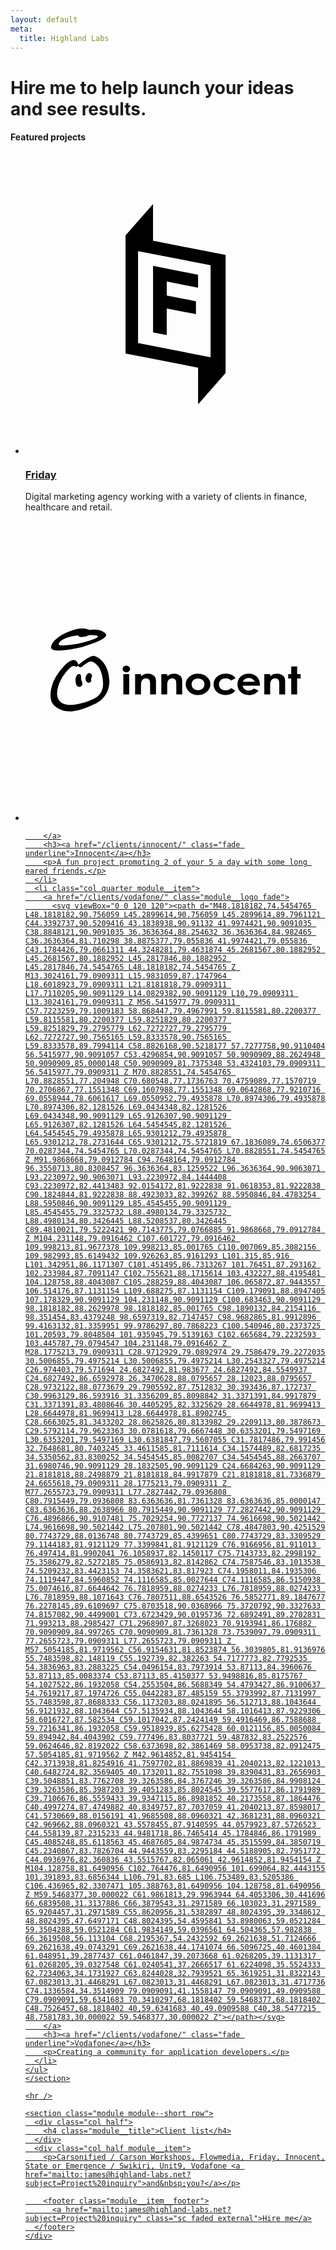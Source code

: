 ```yaml
---
layout: default
meta:
  title: Highland Labs
---
```

<style type="text/css"> :root{  --fg-color: #ef5455;  --bg-color: #2b3252; } </style>
<style type="text/css"> :root{  --fg-color: #ee4e34;  --bg-color: #fcedda; } </style>
<main class="container">
  <h1 class="title">Hire me to help launch your ideas and see results.</h1>

  <section class="module">
    <h4 class="module__title">Featured projects</h4>
    <ul class="row">
      <li class="col quarter module__item">
        <a href="/clients/friday/" class="module__logo fade">
          <svg viewBox="0 0 120 120"><path d="M40,79.6880667 L40,32.4773304 L50.9838473,20 L50.9838473,34.6245919 L80,40.3119333 L80,87.5226696 L69.0161527,100 L69.0161527,85.3754081 L40,79.6880667 Z M74,44.4395634 L45,38.7654321 L45,75.5604366 L74,81.2345679 L74,44.4395634 Z M51,44.691358 L69,48.2390207 L69,53.4151186 L56.4820847,50.9433864 L56.4820847,56.5265932 L68.1498371,58.8238501 L68.1498371,63.9999481 L56.4820847,61.7026911 L56.4820847,72.345679 L51,71.2697485 L51,44.691358 Z"></path></svg>
        </a>
        <h3><a href="/clients/friday/" class="fade underline">Friday</a></h3>
        <p>Digital marketing agency working with a variety of clients in finance, healthcare and retail.</p>
      </li>
      <li class="col quarter module__item">
        <a href="/clients/innocent/" class="module__logo fade">
          <svg viewBox="0 0 120 120"><path d="M106.244323,58.18288 L108.5969,58.18288 L108.5969,61.2068953 L110,61.2068953 L110,62.9662478 L108.5969,62.9662478 L108.5969,69.3699659 L106.244323,69.3699659 L106.244323,62.9662478 L105.038965,62.9662478 L105.038965,61.2068953 L106.244323,61.2068953 L106.244323,58.18288 Z M95.472795,61.207072 L97.8246655,61.207072 L97.8246655,62.0506988 C98.3608121,61.6608704 98.8458887,61.3906766 99.2807789,61.23782 C99.7160225,61.085847 100.160809,61.0091537 100.616728,61.0091537 C101.549771,61.0091537 102.341621,61.2917174 102.992984,61.8559613 C103.539734,62.3352064 103.813639,63.0441781 103.813639,63.9832299 L103.813639,69.3699659 L101.461061,69.3699659 L101.461061,65.8035484 C101.461061,64.8309212 101.410875,64.1855661 101.310679,63.8665995 C101.210659,63.5476329 101.035714,63.3046528 100.786372,63.1373058 C100.53756,62.9706656 100.229373,62.886727 99.862164,62.886727 C99.3868066,62.886727 98.9777165,63.0249165 98.6373676,63.3018254 C98.2963119,63.578911 98.0591634,63.9614942 97.9275124,64.4497517 C97.8589478,64.7042181 97.8246655,65.2546784 97.8246655,66.1023697 L97.8246655,69.3699659 L95.472795,69.3699659 L95.472795,61.207072 Z M91.5861739,64.2705649 C91.4437434,63.8261322 91.1636536,63.4647546 90.7457279,63.1862552 C90.3274487,62.9075792 89.8420187,62.7683295 89.2896145,62.7683295 C88.6896746,62.7683295 88.1637773,62.9250737 87.7110391,63.2376786 C87.426885,63.4327696 87.1637596,63.7773595 86.9216631,64.2705649 L91.5861739,64.2705649 Z M93.732174,65.8710526 L86.8230574,65.8710526 C86.92237,66.4512007 87.1879693,66.9129512 87.6203855,67.2552439 C88.0520948,67.5980667 88.6034387,67.768948 89.2740638,67.768948 C90.0754563,67.768948 90.7642827,67.5014048 91.3401897,66.9668486 L93.1477848,67.7760165 C92.6969905,68.3858523 92.1576631,68.8373535 91.5285655,69.1289296 C90.8996447,69.4210359 90.15374,69.5673541 89.2896145,69.5673541 C87.9476576,69.5673541 86.855926,69.164979 86.0126525,68.3593454 C85.1690257,67.5540652 84.7475657,66.5453886 84.7475657,65.3329622 C84.7475657,64.0915548 85.1686722,63.0604357 86.0110621,62.240135 C86.8539821,61.4198342 87.9105479,61.0095071 89.1811128,61.0095071 C90.5301383,61.0095071 91.627348,61.4189506 92.4722118,62.2381911 C93.3177825,63.0572549 93.7408329,64.1387372 93.7408329,65.4829914 L93.732174,65.8710526 Z M83.9974199,62.8754174 L82.2073193,63.8158829 C81.8701513,63.4824259 81.5377546,63.2500485 81.2094222,63.1206948 C80.8805597,62.991341 80.4955025,62.9268409 80.0538973,62.9268409 C79.2489705,62.9268409 78.5988442,63.1532099 78.1013976,63.606655 C77.6051881,64.0601 77.3563765,64.6406015 77.3563765,65.3488663 C77.3563765,66.0375161 77.5958224,66.6001696 78.0738305,67.0361201 C78.5518385,67.4722472 79.1796991,67.6899574 79.9574121,67.6899574 C80.9189064,67.6899574 81.6679919,67.3805333 82.2044919,66.761155 L83.8986374,67.8640195 C82.9793775,69.000106 81.6810686,69.5675308 80.0051245,69.5675308 C78.4972343,69.5675308 77.3167929,69.1437735 76.4632701,68.2957288 C75.6092172,67.4482143 75.1822791,66.4552651 75.1822791,65.3184717 C75.1822791,64.5305094 75.3892098,63.8049267 75.8055451,63.1411935 C76.22029,62.4779904 76.799908,61.9572178 77.5435154,61.5781688 C78.2874762,61.1991199 79.1187332,61.0091537 80.0388767,61.0091537 C80.8904556,61.0091537 81.6552686,61.1710226 82.3334922,61.4942303 C83.0113625,61.8183215 83.5662407,62.2786583 83.9974199,62.8754174 Z M68.9747122,62.9462793 C68.240824,62.9462793 67.6297512,63.1659333 67.1422006,63.6040043 C66.6535897,64.0427821 66.4097261,64.6034918 66.4097261,65.2870169 C66.4097261,65.9908639 66.6507623,66.5604092 67.1331882,66.9963597 C67.6156141,67.4328403 68.2268637,67.6500203 68.9664067,67.6500203 C69.7052429,67.6500203 70.3214404,67.4300129 70.8119951,66.9892912 C71.3030799,66.5476859 71.548534,65.9806146 71.548534,65.2870169 C71.548534,64.5935959 71.3074977,64.0297054 70.8250718,63.5969358 C70.3428226,63.1631059 69.7259183,62.9462793 68.9747122,62.9462793 Z M68.9324778,61.0093304 C69.8199295,61.0093304 70.6541906,61.2015939 71.4349077,61.5850606 C72.2159782,61.9697644 72.8254606,62.490537 73.263885,63.1486154 C73.7014259,63.8070473 73.9207265,64.5181395 73.9207265,65.2810086 C73.9207265,66.0490024 73.6998355,66.7668098 73.2591138,67.4353143 C72.817862,68.1031119 72.2172152,68.6263585 71.4566433,69.00258 C70.6957181,69.3789782 69.8575693,69.5673541 68.9414902,69.5673541 C67.5933483,69.5673541 66.4418878,69.1526091 65.4881689,68.322059 C64.5346267,67.4913322 64.0576788,66.4828323 64.0576788,65.2960292 C64.0576788,64.0238738 64.5962994,62.9644807 65.6742474,62.1166127 C66.6187773,61.3784834 67.7053842,61.0093304 68.9324778,61.0093304 Z M54.3020726,61.207072 L56.6541198,61.207072 L56.6541198,62.0506988 C57.189913,61.6608704 57.6755197,61.3906766 58.1098798,61.23782 C58.5453001,61.085847 58.9904396,61.0091537 59.445475,61.0091537 C60.378872,61.0091537 61.170722,61.2917174 61.8220853,61.8559613 C62.3690114,62.3352064 62.6427395,63.0441781 62.6427395,63.9832299 L62.6427395,69.3699659 L60.2910457,69.3699659 L60.2910457,65.8035484 C60.2910457,64.8309212 60.2405059,64.1855661 60.1406631,63.8665995 C60.0406437,63.5476329 59.865698,63.3046528 59.6163563,63.1373058 C59.3671913,62.9706656 59.0588274,62.886727 58.6919717,62.886727 C58.2160842,62.886727 57.8077009,63.0249165 57.4669986,63.3018254 C57.1254128,63.578911 56.8887944,63.9614942 56.7574968,64.4497517 C56.6885788,64.7042181 56.6541198,65.2546784 56.6541198,66.1023697 L56.6541198,69.3699659 L54.3020726,69.3699659 L54.3020726,61.207072 Z M43.8268918,61.207072 L46.1785856,61.207072 L46.1785856,62.0506988 C46.7140254,61.6608704 47.1996321,61.3906766 47.6348757,61.23782 C48.0701193,61.085847 48.514552,61.0091537 48.9699409,61.0091537 C49.9029844,61.0091537 50.6951878,61.2917174 51.3465512,61.8559613 C51.8938307,62.3352064 52.1677355,63.0441781 52.1677355,63.9832299 L52.1677355,69.3699659 L49.8155116,69.3699659 L49.8155116,65.8035484 C49.8155116,64.8309212 49.7653251,64.1855661 49.665129,63.8665995 C49.5647561,63.5476329 49.3901639,63.3046528 49.1404687,63.1373058 C48.891127,62.9706656 48.5832933,62.886727 48.2160841,62.886727 C47.7409034,62.886727 47.3321667,63.0249165 46.991111,63.3018254 C46.6502321,63.578911 46.4136137,63.9614942 46.2819626,64.4497517 C46.2133981,64.7042181 46.1785856,65.2546784 46.1785856,66.1023697 L46.1785856,69.3699659 L43.8268918,69.3699659 L43.8268918,61.207072 Z M39.116259,61.2072487 L41.4683062,61.2072487 L41.4683062,69.3701426 L39.116259,69.3701426 L39.116259,61.2072487 Z M21.1546233,57.5518033 C21.1546233,57.5518033 25.995299,53.4526674 27.5817028,53.9880718 L27.5817028,53.9880718 L27.5976261,53.992619 C27.9233336,54.0882391 33.140578,55.742483 33.519765,63.6990757 C33.519765,63.6990757 34.2635491,70.3141423 27.2694866,73.3523653 C27.2694866,73.3523653 21.364346,76.3806924 17.4907663,76.1069643 L17.4907663,76.1069643 L17.4666555,76.1066299 C17.0851531,76.0993382 12.279365,75.9346339 10.4289751,72.256746 C10.4289751,72.256746 9.21969063,69.3869303 10.8618755,65.0896287 C10.8618755,65.0896287 11.7613206,61.8923642 15.2320765,58.2158016 C15.2320765,58.2158016 17.3926377,55.5257911 19.3316011,55.5863329 C19.3316011,55.5863329 19.3377047,55.5857645 19.3492469,55.58539 L19.3995251,55.5856104 C19.6714614,55.5953048 20.6893202,55.7544057 21.1546233,57.5518033 Z M28.1404791,57.155356 C27.9443865,56.9660607 26.4744021,55.6224701 25.0733177,56.4576684 C25.0733177,56.4576684 23.4386361,57.420435 22.8716001,58.0199331 C22.8716001,58.0199331 21.9325837,59.0736892 21.0216646,57.9609641 C21.0216646,57.9609641 20.8495286,57.7215713 20.5852016,58.1299368 C20.5852016,58.1299368 20.5634306,58.4995316 20.0652419,58.1698916 C20.0652419,58.1698916 19.5219385,57.9047694 19.149958,57.9669016 L19.149958,57.9669016 L19.1227042,57.9668368 C18.9399997,57.9758363 17.8285946,58.1713069 15.4849171,61.3827245 C15.4849171,61.3827245 12.9527996,64.4577037 12.6579896,68.5509021 C12.6579896,68.5509021 11.903373,73.7224019 18.3909943,73.5395041 C18.3909943,73.5395041 23.287476,73.340879 28.0826659,70.673046 C28.0826659,70.673046 31.1977589,69.1831805 31.0129173,64.6754139 L31.0129173,64.6754139 L31.0122939,64.6463537 C31.0015616,64.2250988 30.8203619,59.3337827 28.16254,57.1770661 L28.16254,57.1770661 Z M21.104967,61.2445351 C22.5924292,60.6082807 22.2204488,63.4407216 22.2204488,63.4407216 C22.2204488,63.4407216 22.4685712,63.6124865 22.7170647,64.81378 C22.9647807,66.0152503 21.654208,66.7701673 20.7147851,66.0322147 C19.7761752,65.2942621 19.6170983,61.878934 21.104967,61.2445351 Z M24.0121751,63.3225008 C23.8550774,62.1084839 24.9654346,60.208309 26.0215762,60.9764618 C27.0765339,61.7441022 26.3369556,62.7432363 26.3369556,62.7432363 C26.0195971,63.5152944 26.4952372,63.6973086 26.1723476,64.1562317 C25.3105016,65.3806746 24.1233805,64.1820318 24.0121751,63.3225008 Z M40.3073032,57.8468253 C40.7179837,57.8468253 41.0701723,57.9766208 41.363869,58.2358055 C41.6566821,58.4953966 41.8038838,58.8095742 41.8038838,59.1783738 C41.8038838,59.543215 41.6586259,59.853452 41.3677567,60.1106752 C41.0768874,60.3674742 40.7291166,60.495697 40.3242676,60.495697 C39.9088159,60.495697 39.553093,60.3647175 39.2597498,60.102352 C38.9662299,59.8407994 38.8193815,59.5230344 38.8193815,59.148315 C38.8193815,58.7898001 38.9646394,58.4835215 39.2555087,58.2286839 C39.5463779,57.9742352 39.8969761,57.8468253 40.3073032,57.8468253 Z M19.917245,43.3311543 C23.424393,42.4669281 25.5869335,43.5673893 25.5869335,43.5673893 C26.7689123,43.3311543 30.4398378,43.0953099 32.0714269,45.1383483 C33.7028394,47.1793987 22.8130375,50.3213168 21.8747986,50.5567689 C20.9369838,50.792221 9.56316551,53.4786618 10.251301,50.2038027 C10.9441848,46.9043806 16.4100969,44.1953788 19.917245,43.3311543 Z M28.3192843,45.8047146 C25.3012419,45.2554735 24.7705911,45.9622187 24.322253,46.1192987 C23.8735263,46.2763963 21.6306522,46.5905917 21.3849154,46.1980596 C21.140769,45.8055098 20.977345,45.7267666 20.977345,45.7267666 L20.977345,45.7267666 L20.8969055,45.7351829 C20.1442039,45.8175322 14.3399116,46.531477 13.3101128,49.0645531 C12.9443908,49.9645991 15.3339267,49.8590257 17.7091025,49.5585744 L18.1536036,49.500154 C19.4087147,49.3292806 20.6109193,49.1177083 21.3449606,48.9869938 C23.2736393,48.6423332 31.3370086,46.3547508 28.3192843,45.8047146 Z"></path></svg>

        </a>
        <h3><a href="/clients/innocent/" class="fade underline">Innocent</a></h3>
        <p>A fun project promoting 2 of your 5 a day with some long eared friends.</p>
      </li>
      <li class="col quarter module__item">
        <a href="/clients/vodafone/" class="module__logo fade">
          <svg viewBox="0 0 120 120"><path d="M48.1818182,74.5454765 L48.1818182,90.756059 L45.2899614,90.756059 L45.2899614,89.7961121 C44.3392737,90.5209416 43.1838938,90.91132 41.9974421,90.9091035 C38.8848121,90.9091035 36.3636364,88.254632 36.3636364,84.982465 C36.3636364,81.710298 38.8875377,79.055836 41.9974421,79.055836 C43.1784426,79.0661311 44.3248281,79.4631874 45.2681567,80.1882952 L45.2681567,80.1882952 L45.2817846,80.1882952 L45.2817846,74.5454765 L48.1818182,74.5454765 Z M13.3024161,79.0909311 L15.9831059,87.1747964 L18.6018923,79.0909311 L21.8181818,79.0909311 L17.7110205,90.9091129 L14.0829382,90.9091129 L10,79.0909311 L13.3024161,79.0909311 Z M56.5415977,79.0909311 C57.7223259,79.1009183 58.868447,79.4967991 59.8115581,80.2200377 L59.8115581,80.2200377 L59.8251829,80.2200377 L59.8251829,79.2795779 L62.7272727,79.2795779 L62.7272727,90.7565165 L59.8333578,90.7565165 L59.8333578,89.7994114 C58.8826168,90.5218177 57.7277758,90.9110404 56.5415977,90.9091057 C53.4296854,90.9091057 50.9090909,88.2624948 50.9090909,85.0000148 C50.9090909,81.7375348 53.4324103,79.0909311 56.5415977,79.0909311 Z M70.8828551,74.5454765 L70.8828551,77.204948 C70.680548,77.1736763 70.4759089,77.1570719 70.2706867,77.1551348 C69.1607988,77.1551348 69.0642868,77.9210716 69.0558944,78.6061617 L69.0550952,79.4935878 L70.8974306,79.4935878 L70.8974306,82.1281526 L69.0434348,82.1281526 L69.0434348,90.9091129 L65.9126307,90.9091129 L65.9126307,82.1281526 L64.5454545,82.1281526 L64.5454545,79.4935878 L65.9301212,79.4935878 L65.9301212,78.2731644 C65.9301212,75.5721819 67.1836089,74.6506377 70.0287344,74.5454765 L70.0287344,74.5454765 L70.8828551,74.5454765 Z M91.9868668,79.0912784 C94.7648164,79.0912784 96.3550713,80.8308457 96.3636364,83.1259522 L96.3636364,90.9063071 L93.2230972,90.9063071 L93.2230972,84.1444408 C93.2230972,82.4413483 92.0154172,81.9222838 91.0618353,81.9222838 C90.1824844,81.9222838 88.4923033,82.399262 88.5950846,84.4783254 L88.5950846,90.9091129 L85.4545455,90.9091129 L85.4545455,79.3325732 L88.4980134,79.3325732 L88.4980134,80.3426445 L88.5208537,80.3426445 C89.4810021,79.5222421 90.7143775,79.0766885 91.9868668,79.0912784 Z M104.231148,79.0916462 C107.601727,79.0916462 109.998213,81.9677378 109.998213,85.001765 C110.007069,85.3082156 109.982993,85.6149432 109.926263,85.9161293 L101.315,85.916 L101.342951,86.1171307 C101.451495,86.7313267 101.76451,87.293162 102.233984,87.7091147 C102.755621,88.1715614 103.432227,88.4195481 104.128758,88.4043087 C105.288259,88.4043087 106.065872,87.9443557 106.514176,87.1131154 L109.688275,87.1131154 C109.179091,88.8947405 107.178329,90.9091129 104.231148,90.9091129 C100.683463,90.9091129 98.1818182,88.2629978 98.1818182,85.001765 C98.1890132,84.2154116 98.351454,83.4379248 98.6597319,82.7147457 C98.9682865,81.9912896 99.4163132,81.3359951 99.9786297,80.7868223 C100.540946,80.2373725 101.20593,79.8048504 101.935945,79.5139163 C102.665684,79.2232593 103.445787,79.0794547 104.231148,79.0916462 Z M28.1775213,79.0909311 C28.9712929,79.0892974 29.7586479,79.2272035 30.5006855,79.4975214 L30.5006855,79.4975214 L30.2543327,79.4975214 C26.974403,79.571694 24.6827492,81.983677 24.6827492,84.5549937 C24.6827492,86.6592978 26.3470628,88.0795657 28.12023,88.0795657 C28.9732122,88.0773679 29.7905592,87.7512832 30.393436,87.172737 C30.9963129,86.593916 31.3356209,85.8098842 31.3371391,84.9917879 C31.3371391,83.4808646 30.4405295,82.3325629 28.6644978,81.9699413 L28.6644978,81.9699413 L28.6644978,81.8902745 C28.6663025,81.3433202 28.8625826,80.8133982 29.2209113,80.3878673 C29.5792114,79.9623363 30.0781618,79.6667448 30.6353201,79.5497169 L30.6353201,79.5497169 L30.6381847,79.5607055 C31.7817486,79.991456 32.7648681,80.7403245 33.4611585,81.7111614 C34.1574489,82.6817235 34.5350562,83.8300252 34.5454545,85.0082707 C34.5454545,88.2663707 31.6980746,90.9091129 28.1832505,90.9091129 C24.6684263,90.9091129 21.8181818,88.2498879 21.8181818,84.9917879 C21.8181818,81.7336879 24.6655618,79.0909311 28.1775213,79.0909311 Z M77.2655723,79.0909311 L77.2827442,79.0936808 C80.7915449,79.0936808 83.6363636,81.7361328 83.6363636,85.0000147 C83.6363636,88.2638966 80.7915449,90.9091129 77.2827442,90.9091129 C76.4896866,90.9107481 75.7029254,90.7727137 74.9616698,90.5021442 L74.9616698,90.5021442 L75.207801,90.5021442 C78.4847803,90.4251529 80.7743729,88.0136748 80.7743729,85.4399651 C80.7743729,83.3309529 79.1144183,81.9121129 77.3399841,81.9121129 C76.9166956,81.911013 76.497414,81.9902041 76.1058937,82.1450117 C75.7143733,82.2998192 75.3586279,82.5272185 75.0586913,82.8142862 C74.7587546,83.1013538 74.5209232,83.4423153 74.3583621,83.817923 C74.1958011,84.1935306 74.1119447,84.5960852 74.1116585,85.0027644 C74.1116585,86.5150938 75.0074616,87.6644642 76.7818959,88.0274233 L76.7818959,88.0274233 L76.7818959,88.1071643 C76.7807511,88.6543526 76.5852771,89.1847677 76.2278145,89.6109697 C75.8703518,90.0368966 75.3720792,90.3327633 74.8157082,90.4499001 C73.6723429,90.0195736 72.6892491,89.2702831 71.993213,88.2985427 C71.2968907,87.3268023 70.9193941,86.176882 70.9090909,84.997265 C70.9090909,81.7361328 73.7539097,79.0909311 77.2655723,79.0909311 L77.2655723,79.0909311 Z M57.5054185,81.9719562 C56.9154631,81.8523874 56.3039805,81.9136976 55.7483598,82.148119 C55.192739,82.382263 54.7177773,82.7792535 54.3836963,83.2883225 C54.0496154,83.7973914 53.87113,84.3960676 53.87113,85.0083374 C53.87113,85.4150377 53.9498816,85.8175767 54.1027522,86.1932058 C54.2553504,86.5688349 54.4793427,86.9100637 54.7619217,87.1974726 C55.0442283,87.485159 55.3793992,87.7131997 55.7483598,87.8688333 C56.1173203,88.0241895 56.512713,88.1043644 56.9121932,88.1043644 C57.5135934,88.1043644 58.1016413,87.9229306 58.6016727,87.582534 C59.1017042,87.2424149 59.4916469,86.7588688 59.7216341,86.1932058 C59.9518939,85.6275428 60.0121156,85.0050084 59.894942,84.4043902 C59.777496,83.8037721 59.487832,83.2522576 59.0624646,82.8192022 C58.6373698,82.3861469 58.0953738,82.0912475 57.5054185,81.9719562 Z M42.9614852,81.9454154 C42.3713938,81.8254916 41.7597702,81.8869839 41.2040213,82.1221013 C40.6482724,82.3569405 40.1732011,82.7551098 39.8390431,83.2656903 C39.5048851,83.7762708 39.3263586,84.3767246 39.3263586,84.9908124 C39.3263586,85.3987203 39.4051283,85.8024545 39.5577617,86.1791989 C39.7106676,86.5559433 39.9347115,86.8981852 40.2173558,87.1864476 C40.4997274,87.4749882 40.8349757,87.7037059 41.2040213,87.8598017 C41.5730669,88.0156191 41.9685508,88.0960321 42.3681231,88.0960321 C42.969662,88.0960321 43.5578455,87.9140595 44.0579923,87.5726523 C44.558139,87.2315233 44.9481718,86.7465414 45.1784846,86.1791989 C45.4085248,85.6118563 45.4687605,84.9874734 45.3515599,84.3850719 C45.2340867,83.7826704 44.9443559,83.2295184 44.5188905,82.7951772 C44.0936976,82.360836 43.5515767,82.065061 42.9614852,81.9454154 Z M104.128758,81.6490956 C102.764476,81.6490956 101.699064,82.4443155 101.391893,83.6856344 L106.791,83.685 L106.753489,83.5205386 C106.436965,82.3307471 105.388763,81.6490956 104.128758,81.6490956 Z M59.5468377,30.000022 C61.9861813,29.9963944 64.4053306,30.441696 66.6839508,31.3137886 C66.3879543,31.2971589 66.103023,31.2971589 65.9204457,31.2971589 C55.8620956,31.5382897 48.8024395,39.3348612 48.8024395,47.6497171 C48.8024395,54.4595841 53.8980063,59.0521284 59.3504288,59.0521284 C61.9834149,59.0396561 64.504365,57.982838 66.3619508,56.113104 C68.2195367,54.2432592 69.2621638,51.7124666 69.2621638,49.0743291 C69.2621638,44.1741074 66.5096725,40.4601384 61.048951,39.2877437 C61.0461847,39.2073668 61.0268205,39.1131317 61.0268205,39.0327548 C61.0240541,37.2666517 61.6224098,35.5524333 62.7234063,34.1731927 C63.8244028,32.7939521 65.3619251,31.8322143 67.0823013,31.4468291 L67.0823013,31.4468291 L67.0823013,31.4717736 C74.1336584,34.3514909 79.0909091,41.1558147 79.0909091,49.0909588 C79.0909091,59.6341683 70.3410297,68.1818402 59.5468377,68.1818402 C48.7526457,68.1818402 40,59.6341683 40,49.0909588 C40,38.5477215 48.7581783,30.000022 59.5468377,30.000022 Z"></path></svg>
        </a>
        <h3><a href="/clients/vodafone/" class="fade underline">Vodafone</a></h3>
        <p>Creating a community for application developers.</p>
      </li>
    </ul>
    </section>

    <hr />

    <section class="module module--short row">
      <div class="col half">
        <h4 class="module__title">Client list</h4>
      </div>
      <div class="col half module__item">
        <p>Carsonified / Carson Workshops, Flowmedia, Friday, Innocent, State or Emergence / Swikiri, Unit9, Vodafone <a href="mailto:james@highland-labs.net?subject=Project%20inquiry">and&nbsp;you?</a></p>

        <footer class="module__item__footer">
          <a href="mailto:james@highland-labs.net?subject=Project%20inquiry" class="sc faded external">Hire me</a>
      </footer>
    </div>
  </section>
</main>
